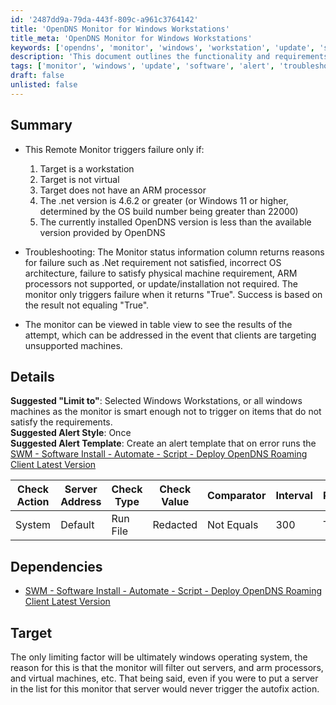 ```yaml
---
id: '2487dd9a-79da-443f-809c-a961c3764142'
title: 'OpenDNS Monitor for Windows Workstations'
title_meta: 'OpenDNS Monitor for Windows Workstations'
keywords: ['opendns', 'monitor', 'windows', 'workstation', 'update', 'software']
description: 'This document outlines the functionality and requirements of the OpenDNS Monitor designed for Windows Workstations. It details the conditions under which the monitor triggers failures and provides troubleshooting information. Additionally, it suggests configurations for alerts and dependencies related to the software installation process.'
tags: ['monitor', 'windows', 'update', 'software', 'alert', 'troubleshooting']
draft: false
unlisted: false
---
```

## Summary

- This Remote Monitor triggers failure only if:
  1. Target is a workstation
  2. Target is not virtual
  3. Target does not have an ARM processor
  4. The .net version is 4.6.2 or greater (or Windows 11 or higher, determined by the OS build number being greater than 22000)
  5. The currently installed OpenDNS version is less than the available version provided by OpenDNS

- Troubleshooting: The Monitor status information column returns reasons for failure such as .Net requirement not satisfied, incorrect OS architecture, failure to satisfy physical machine requirement, ARM processors not supported, or update/installation not required. The monitor only triggers failure when it returns "True". Success is based on the result not equaling "True".

- The monitor can be viewed in table view to see the results of the attempt, which can be addressed in the event that clients are targeting unsupported machines.

## Details

**Suggested "Limit to"**: Selected Windows Workstations, or all windows machines as the monitor is smart enough not to trigger on items that do not satisfy the requirements.  
**Suggested Alert Style**: Once  
**Suggested Alert Template**: Create an alert template that on error runs the [SWM - Software Install - Automate - Script - Deploy OpenDNS Roaming Client Latest Version](https://proval.itglue.com/DOC-5078775-11617616)

| Check Action | Server Address | Check Type | Check Value | Comparator | Interval | Result |
|--------------|----------------|------------|-------------|------------|----------|--------|
| System       | Default        | Run File   | Redacted     | Not Equals  | 300      | True   |

## Dependencies

- [SWM - Software Install - Automate - Script - Deploy OpenDNS Roaming Client Latest Version](https://proval.itglue.com/DOC-5078775-11617616)

## Target

The only limiting factor will be ultimately windows operating system, the reason for this is that the monitor will filter out servers, and arm processors, and virtual machines, etc. That being said, even if you were to put a server in the list for this monitor that server would never trigger the autofix action.







